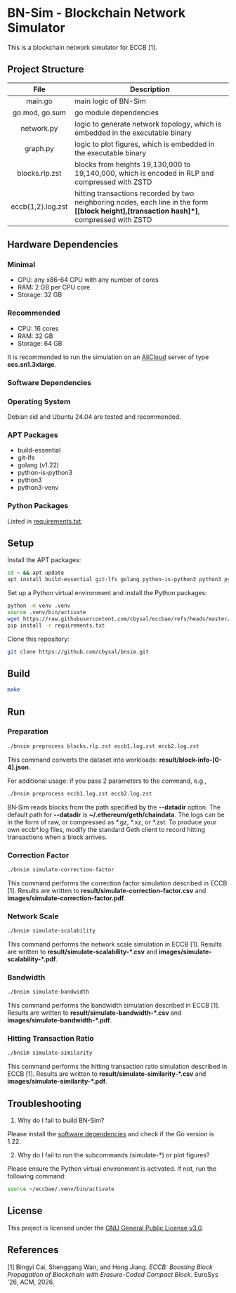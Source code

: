# BN-Sim - Blockchain Network Simulator

This is a blockchain network simulator for ECCB [1].

## Project Structure
| File | Description |
| :-: | - |
| main.go | main logic of BN-Sim |
| go.mod, go.sum | go module dependencies |
| network.py | logic to generate network topology, which is embedded in the executable binary |
| graph.py | logic to plot figures, which is embedded in the executable binary |
| blocks.rlp.zst | blocks from heights 19,130,000 to 19,140,000, which is encoded in RLP and compressed with ZSTD |
| eccb{1,2}.log.zst | hitting transactions recorded by two neighboring nodes, each line in the form **[[block height],[transaction hash]*]**, compressed with ZSTD |

## Hardware Dependencies
### Minimal
- CPU: any x86-64 CPU with any number of cores
- RAM: 2 GB per CPU core
- Storage: 32 GB

### Recommended
- CPU: 16 cores
- RAM: 32 GB
- Storage: 64 GB

It is recommended to run the simulation on an [AliCloud](https://www.aliyun.com) server of type **ecs.sn1.3xlarge**.

### Software Dependencies
### Operating System
Debian sid and Ubuntu 24.04 are tested and recommended.

### APT Packages
- build-essential
- git-lfs
- golang (v1.22)
- python-is-python3
- python3
- python3-venv

### Python Packages
Listed in [requirements.txt](https://github.com/cbysal/eccbae/blob/master/requirements.txt).

## Setup
Install the APT packages:
```bash
cd ~ && apt update
apt install build-essential git-lfs golang python-is-python3 python3 python3-venv
```

Set up a Python virtual environment and install the Python packages:
```bash
python -m venv .venv
source .venv/bin/activate
wget https://raw.githubusercontent.com/cbysal/eccbae/refs/heads/master/requirements.txt
pip install -r requirements.txt
```

Clone this repository:
```bash
git clone https://github.com/cbysal/bnsim.git
```

## Build
```bash
make
```

## Run
### Preparation
```bash
./bnsim preprocess blocks.rlp.zst eccb1.log.zst eccb2.log.zst
```
This command converts the dataset into workloads: **result/block-info-[0-4].json**.

For additional usage: if you pass 2 parameters to the command, e.g.,
```bash
./bnsim preprocess eccb1.log.zst eccb2.log.zst
```
BN‑Sim reads blocks from the path specified by the **--datadir** option. The default path for **--datadir** is **~/.ethereum/geth/chaindata**. The logs can be in the form of raw, or compressed as \*.gz, \*.xz, or \*.zst. To produce your own eccb*.log files, modify the standard Geth client to record hitting transactions when a block arrives.

### Correction Factor
```bash
./bnsim simulate-correction-factor
```
This command performs the correction factor simulation described in ECCB [1]. Results are written to **result/simulate-correction-factor.csv** and **images/simulate-correction-factor.pdf**.

### Network Scale
```bash
./bnsim simulate-scalability
```

This command performs the network scale simulation in ECCB [1]. Results are written to **result/simulate-scalability-*.csv** and **images/simulate-scalability-*.pdf**.

### Bandwidth
```bash
./bnsim simulate-bandwidth
```
This command performs the bandwidth simulation described in ECCB [1]. Results are written to **result/simulate-bandwidth-*.csv** and **images/simulate-bandwidth-*.pdf**.

### Hitting Transaction Ratio
```bash
./bnsim simulate-similarity
```
This command performs the hitting transaction ratio simulation described in ECCB [1]. Results are written to **result/simulate-similarity-*.csv** and **images/simulate-similarity-*.pdf**.

## Troubleshooting
1. Why do I fail to build BN-Sim?

Please install the [software dependencies](#software-dependencies) and check if the Go version is 1.22.

2. Why do I fail to run the subcommands (simulate-*) or plot figures?

Please ensure the Python virtual environment is activated. If not, run the following command:
```bash
source ~/eccbae/.venv/bin/activate
```

## License
This project is licensed under the [GNU General Public License v3.0](https://www.gnu.org/licenses/gpl-3.0.html).

## References
[1] Bingyi Cai, Shenggang Wan, and Hong Jiang. *ECCB: Boosting Block Propagation of Blockchain with Erasure-Coded Compact Block*. EuroSys '26, ACM, 2026.
